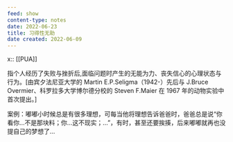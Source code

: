 ```yaml
---
feed: show
content-type: notes
date: 2022-06-23
title: 习得性无助
date created: 2022-06-09
---
```


x:: [[PUA]]

指个人经历了失败与挫折后,面临问题时产生的无能为力、丧失信心的心理状态与行为。[由宾夕法尼亚大学的 Martin E.P.Seligma（1942-）先后与 J.Bruce Overmier、科罗拉多大学博尔德分校的 Steven F.Maier 在 1967 年的动物实验中首次提出。]

案例：嘟嘟小时候总是有很多理想，可每当他将理想告诉爸爸时，爸爸总是说“你看你…不是那块料；你…这不现实；…”，有时，甚至还要挨揍，后来嘟嘟就再也没提自己的梦想了…
